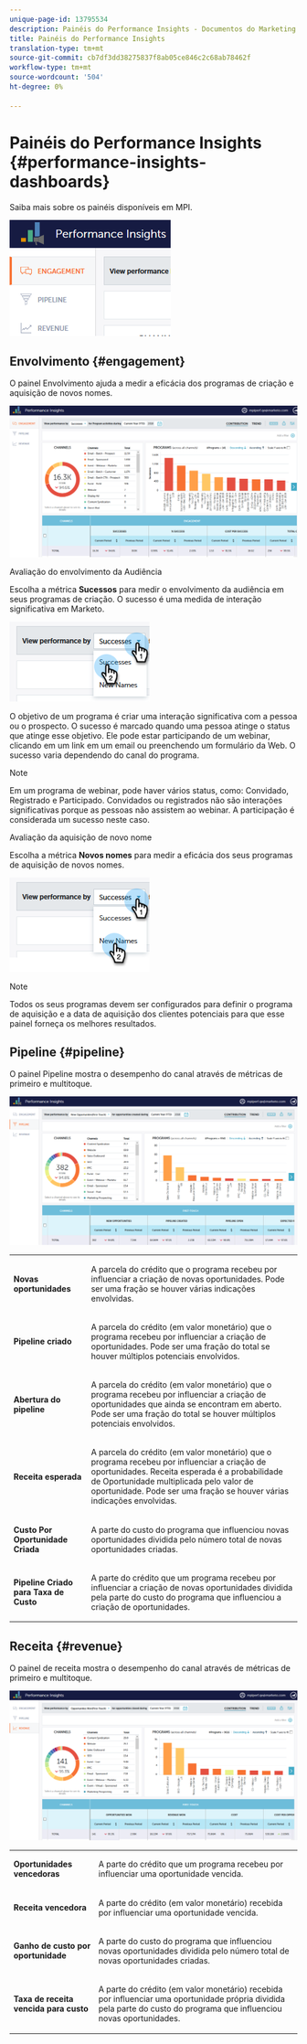 ```yaml
---
unique-page-id: 13795534
description: Painéis do Performance Insights - Documentos do Marketing - Documentação do produto
title: Painéis do Performance Insights
translation-type: tm+mt
source-git-commit: cb7df3dd38275837f8ab05ce846c2c68ab78462f
workflow-type: tm+mt
source-wordcount: '504'
ht-degree: 0%

---
```



# Painéis do Performance Insights {#performance-insights-dashboards}

Saiba mais sobre os painéis disponíveis em MPI.

![](assets/1-4.png)

## Envolvimento {#engagement}

O painel Envolvimento ajuda a medir a eficácia dos programas de criação e aquisição de novos nomes.

![](assets/two-3.png)

Avaliação do envolvimento da Audiência

Escolha a métrica **Sucessos** para medir o envolvimento da audiência em seus programas de criação. O sucesso é uma medida de interação significativa em Marketo.

![](assets/3-4.png)

O objetivo de um programa é criar uma interação significativa com a pessoa ou o prospecto. O sucesso é marcado quando uma pessoa atinge o status que atinge esse objetivo. Ele pode estar participando de um webinar, clicando em um link em um email ou preenchendo um formulário da Web. O sucesso varia dependendo do canal do programa.

>[!NOTE]
>
>Em um programa de webinar, pode haver vários status, como: Convidado, Registrado e Participado. Convidados ou registrados não são interações significativas porque as pessoas não assistem ao webinar. A participação é considerada um sucesso neste caso.

Avaliação da aquisição de novo nome

Escolha a métrica **Novos nomes** para medir a eficácia dos seus programas de aquisição de novos nomes.

![](assets/4-3.png)

>[!NOTE]
>
>Todos os seus programas devem ser configurados para definir o programa de aquisição e a data de aquisição dos clientes potenciais para que esse painel forneça os melhores resultados.

## Pipeline {#pipeline}

O painel Pipeline mostra o desempenho do canal através de métricas de primeiro e multitoque.

![](assets/five-1.png)

<table> 
 <tbody> 
  <tr> 
   <td><p><strong>Novas oportunidades</strong></p></td> 
   <td><p>A parcela do crédito que o programa recebeu por influenciar a criação de novas oportunidades. Pode ser uma fração se houver várias indicações envolvidas.</p></td> 
  </tr> 
  <tr> 
   <td><p><strong>Pipeline criado</strong></p></td> 
   <td><p>A parcela do crédito (em valor monetário) que o programa recebeu por influenciar a criação de oportunidades. Pode ser uma fração do total se houver múltiplos potenciais envolvidos.</p></td> 
  </tr> 
  <tr> 
   <td><p><strong>Abertura do pipeline</strong></p></td> 
   <td><p>A parcela do crédito (em valor monetário) que o programa recebeu por influenciar a criação de oportunidades que ainda se encontram em aberto. Pode ser uma fração do total se houver múltiplos potenciais envolvidos.</p></td> 
  </tr> 
  <tr> 
   <td><p><strong>Receita esperada</strong></p></td> 
   <td><p>A parcela do crédito (em valor monetário) que o programa recebeu por influenciar a criação de oportunidades. Receita esperada é a probabilidade de Oportunidade multiplicada pelo valor de oportunidade. Pode ser uma fração se houver várias indicações envolvidas.</p></td> 
  </tr> 
  <tr> 
   <td><p><strong>Custo Por Oportunidade Criada</strong></p></td> 
   <td><p>A parte do custo do programa que influenciou novas oportunidades dividida pelo número total de novas oportunidades criadas.</p></td> 
  </tr> 
  <tr> 
   <td><p><strong>Pipeline Criado para Taxa de Custo</strong></p></td> 
   <td><p>A parte do crédito que um programa recebeu por influenciar a criação de novas oportunidades dividida pela parte do custo do programa que influenciou a criação de oportunidades.</p></td> 
  </tr> 
 </tbody> 
</table>

## Receita {#revenue}

O painel de receita mostra o desempenho do canal através de métricas de primeiro e multitoque.

![](assets/six-1.png)

<table> 
 <tbody> 
  <tr> 
   <td><p><strong>Oportunidades vencedoras</strong></p></td> 
   <td><p>A parte do crédito que um programa recebeu por influenciar uma oportunidade vencida.</p></td> 
  </tr> 
  <tr> 
   <td><p><strong>Receita vencedora</strong></p></td> 
   <td><p>A parte do crédito (em valor monetário) recebida por influenciar uma oportunidade vencida.</p></td> 
  </tr> 
  <tr> 
   <td><p><strong>Ganho de custo por oportunidade</strong></p></td> 
   <td><p>A parte do custo do programa que influenciou novas oportunidades dividida pelo número total de novas oportunidades criadas.</p></td> 
  </tr> 
  <tr> 
   <td><p><strong>Taxa de receita vencida para custo</strong></p></td> 
   <td><p>A parte do crédito (em valor monetário) recebida por influenciar uma oportunidade própria dividida pela parte do custo do programa que influenciou novas oportunidades.</p></td> 
  </tr> 
 </tbody> 
</table>
